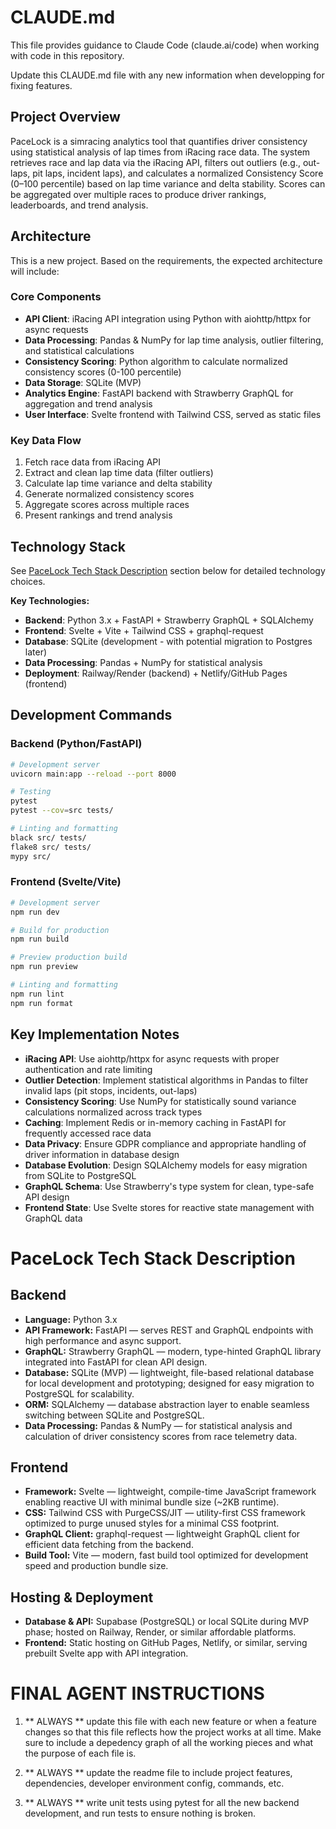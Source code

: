 # CLAUDE.md

This file provides guidance to Claude Code (claude.ai/code) when working with code in this repository.

Update this CLAUDE.md file with any new information when developping for fixing features.

## Project Overview

PaceLock is a simracing analytics tool that quantifies driver consistency using statistical analysis of lap times from iRacing race data. The system retrieves race and lap data via the iRacing API, filters out outliers (e.g., out-laps, pit laps, incident laps), and calculates a normalized Consistency Score (0–100 percentile) based on lap time variance and delta stability. Scores can be aggregated over multiple races to produce driver rankings, leaderboards, and trend analysis.

## Architecture

This is a new project. Based on the requirements, the expected architecture will include:

### Core Components
- **API Client**: iRacing API integration using Python with aiohttp/httpx for async requests
- **Data Processing**: Pandas & NumPy for lap time analysis, outlier filtering, and statistical calculations
- **Consistency Scoring**: Python algorithm to calculate normalized consistency scores (0-100 percentile)
- **Data Storage**: SQLite (MVP)
- **Analytics Engine**: FastAPI backend with Strawberry GraphQL for aggregation and trend analysis
- **User Interface**: Svelte frontend with Tailwind CSS, served as static files

### Key Data Flow
1. Fetch race data from iRacing API
2. Extract and clean lap time data (filter outliers)
3. Calculate lap time variance and delta stability
4. Generate normalized consistency scores
5. Aggregate scores across multiple races
6. Present rankings and trend analysis

## Technology Stack

See [PaceLock Tech Stack Description](#pacelock-tech-stack-description) section below for detailed technology choices.

**Key Technologies:**
- **Backend**: Python 3.x + FastAPI + Strawberry GraphQL + SQLAlchemy
- **Frontend**: Svelte + Vite + Tailwind CSS + graphql-request
- **Database**: SQLite (development - with potential migration to Postgres later)
- **Data Processing**: Pandas + NumPy for statistical analysis
- **Deployment**: Railway/Render (backend) + Netlify/GitHub Pages (frontend)

## Development Commands

### Backend (Python/FastAPI)
```bash
# Development server
uvicorn main:app --reload --port 8000

# Testing
pytest
pytest --cov=src tests/

# Linting and formatting
black src/ tests/
flake8 src/ tests/
mypy src/
```

### Frontend (Svelte/Vite)
```bash
# Development server
npm run dev

# Build for production
npm run build

# Preview production build
npm run preview

# Linting and formatting
npm run lint
npm run format
```

## Key Implementation Notes

- **iRacing API**: Use aiohttp/httpx for async requests with proper authentication and rate limiting
- **Outlier Detection**: Implement statistical algorithms in Pandas to filter invalid laps (pit stops, incidents, out-laps)
- **Consistency Scoring**: Use NumPy for statistically sound variance calculations normalized across track types
- **Caching**: Implement Redis or in-memory caching in FastAPI for frequently accessed race data
- **Data Privacy**: Ensure GDPR compliance and appropriate handling of driver information in database design
- **Database Evolution**: Design SQLAlchemy models for easy migration from SQLite to PostgreSQL
- **GraphQL Schema**: Use Strawberry's type system for clean, type-safe API design
- **Frontend State**: Use Svelte stores for reactive state management with GraphQL data

# PaceLock Tech Stack Description

## Backend
- **Language:** Python 3.x  
- **API Framework:** FastAPI — serves REST and GraphQL endpoints with high performance and async support.  
- **GraphQL:** Strawberry GraphQL — modern, type-hinted GraphQL library integrated into FastAPI for clean API design.  
- **Database:** SQLite (MVP) — lightweight, file-based relational database for local development and prototyping; designed for easy migration to PostgreSQL for scalability.  
- **ORM:** SQLAlchemy — database abstraction layer to enable seamless switching between SQLite and PostgreSQL.  
- **Data Processing:** Pandas & NumPy — for statistical analysis and calculation of driver consistency scores from race telemetry data.

## Frontend
- **Framework:** Svelte — lightweight, compile-time JavaScript framework enabling reactive UI with minimal bundle size (~2KB runtime).  
- **CSS:** Tailwind CSS with PurgeCSS/JIT — utility-first CSS framework optimized to purge unused styles for a minimal CSS footprint.  
- **GraphQL Client:** graphql-request — lightweight GraphQL client for efficient data fetching from the backend.  
- **Build Tool:** Vite — modern, fast build tool optimized for development speed and production bundle size.

## Hosting & Deployment
- **Database & API:** Supabase (PostgreSQL) or local SQLite during MVP phase; hosted on Railway, Render, or similar affordable platforms.  
- **Frontend:** Static hosting on GitHub Pages, Netlify, or similar, serving prebuilt Svelte app with API integration.

# FINAL AGENT INSTRUCTIONS

1. ** ALWAYS ** update this file with each new feature or when a feature changes so that this file reflects how the project works at all time. Make sure to include a depedency graph of all the working pieces and what the purpose of each file is.

2. ** ALWAYS ** update the readme file to include project features, dependencies, developer environment config, commands, etc.

3. ** ALWAYS ** write unit tests using pytest for all the new backend development, and run tests to ensure nothing is broken.